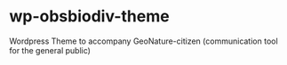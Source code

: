 # wp-obsbiodiv-theme
Wordpress Theme to accompany GeoNature-citizen (communication tool for the general public)
